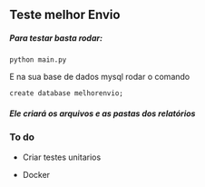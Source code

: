 ## Teste melhor Envio
##### Para testar basta rodar:
`python main.py`

E na sua base de dados mysql rodar o comando

`create database melhorenvio;`



##### Ele criará os arquivos e as pastas dos relatórios 

### **To do**

- Criar testes unitarios

- Docker
